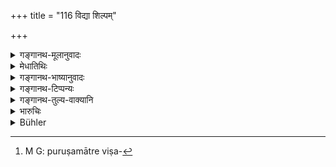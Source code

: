 +++
title = "116 विद्या शिल्पम्"

+++

<details><summary>गङ्गानथ-मूलानुवादः</summary>

Learning, handicrafts, working on hire, service, cattle-tending, trade, agriculture, contentment, begging and money-lending,—these are the ten means of livelihood.—(116)
</details>

<details><summary>मेधातिथिः</summary>

सर्वपुरुषाणाम् आपदि वृत्तिर् इयम् अनुज्ञायते । तत्र **विद्या** वेदविद्याव्यतिरेकेण वैद्यकतर्कभूतविषासनविद्या सर्वेषां जीवनार्था न दुष्यति । **शिल्पं** व्याख्यातम् । **भृतिः** प्रेष्यकत्वम् । **सेवा** परवृत्तानुवृत्तित्वम् । **धृतिः** संतोषः । दृष्टान्तार्थं चैतत् । अतो यथाविहितवृत्तिभावेनैते जीवनोपायाः संकीर्यन्ते, पुरुषमात्रविषयत्वात्[^२२५] ॥ १०.११६ ॥


[^२२५]:
     M G: puruṣamātre viṣa-
</details>

<details><summary>गङ्गानथ-भाष्यानुवादः</summary>

This verse sets forth the means of livelihood for all men, during times
of distress.

‘*Learning*’—here stands for sciences other than the Veda; such, for
instance, as Medicine, Logic, Physics, Toxicology and so forth,—all
which are not reprehensible, when used as a means of livelihood.

‘*Handicraft*.’—This has been already explained.

‘*Working on hire*’—as a servant

‘*Service*’—acting according to the wishes of another person.

‘*Contentment*’—This has been added only by way of illustration.

The meaning of this verse is that in the absence of the particular means
of livelihood specifically assigned to each caste, these ten means are
open to all men.—(116)
</details>

<details><summary>गङ्गानथ-टिप्पन्यः</summary>

“Govindarāja thinks that teaching for a stipulated fee is also
permissible under this rule.”—Buhler.

This verse is quoted in *Aparārka* (p. 936);—and in *Mitākṣarā* (3.42),
both of which read ‘*giriḥ*’ for ‘*dhṛtiḥ*;’ ‘*giriḥ*’ is explained by
Nandana as ‘selling of fruits and roots growing on hills.’
</details>

<details><summary>गङ्गानथ-तुल्य-वाक्यानि</summary>

*Yājñavalkya* (3.41).—‘Agriculture, mechanical arts, work for wages,
learning, money-lending on interest, cart, hill, service, forest-land,
King and begging alms—these are the means of livelihood in times of
distress.’

*Hārīta* (Aparārka, p. 937).—‘In times of distress, agriculture may be
undertaken.’
</details>

<details><summary>भारुचिः</summary>

धर्माधिकाराद् यस्य यत् प्रतिषिद्धं तत् तस्यैतस्याम् अवस्थायाम् अभ्यनुज्ञायते । यथा "ब्राह्मणस्यार्थेनाध्यापनम्" इत्य् एवमादिः पुत्रदा[रा]त्ययप्राप्तस्य स्थितौ । तथा च कृत्वोक्तं **दश जीवनहेतवः** इति । अपरे तु धृतिनिर्दिदृक्षया विद्यादीनां निर्देशं मन्यन्ते । यस्मान् न धृतिम् अन्तरेण विद्यादयो जीवनहेतवो भवन्ति । धृत्यनुगतास् त्व् एते जीवनाय पर्याप्ताः । अतः सर्वत्र धृतिः कर्तव्येति धृत्यर्थो ऽयम् उपदेशः ॥ १०.११६ ॥
</details>

<details><summary>Bühler</summary>

116	Learning, mechanical arts, work for wages, service, rearing cattle, traffic, agriculture, contentment (with little), alms, and receiving interest on money, are the ten modes of subsistence (permitted to all men in times of distress).
</details>
